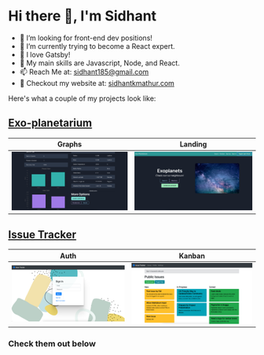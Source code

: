 # Hi there 👋, I'm Sidhant

- 🔭 I’m looking for front-end dev positions!
- 🌱 I’m currently trying to become a React expert.
- 💜 I love Gatsby!
- 💪 My main skills are Javascript, Node, and React.
- 📫 Reach Me at: sidhant185@gmail.com
- 🔎 Checkout my website at: [sidhantkmathur.com](sidhantkmathur.com)

Here's what a couple of my projects look like:

## [Exo-planetarium](https://github.com/sidhantmathur/exo-planetarium)

| Graphs | Landing |
| - | - |
| ![exoplanet graphs](exo1.png) | ![exoplanet landing page](exo2.png) |

## [Issue Tracker](https://github.com/sidhantmathur/issue-tracker-client)

| Auth | Kanban |
| - | - |
| ![issue tracker auth page](iss1.png) | ![issue tracker kanban](iss2.png) |

### Check them out below
